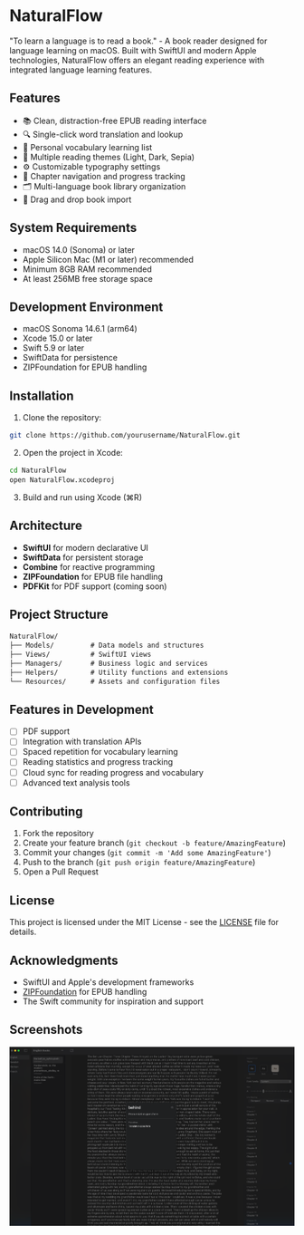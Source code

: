 # NaturalFlow

"To learn a language is to read a book." - A book reader designed for language learning on macOS. Built with SwiftUI and modern Apple technologies, NaturalFlow offers an elegant reading experience with integrated language learning features.

## Features

- 📚 Clean, distraction-free EPUB reading interface
- 🔍 Single-click word translation and lookup
- 📝 Personal vocabulary learning list
- 🎨 Multiple reading themes (Light, Dark, Sepia)
- ⚙️ Customizable typography settings
- 📖 Chapter navigation and progress tracking
- 🗂 Multi-language book library organization
- 🔄 Drag and drop book import

## System Requirements

- macOS 14.0 (Sonoma) or later
- Apple Silicon Mac (M1 or later) recommended
- Minimum 8GB RAM recommended
- At least 256MB free storage space

## Development Environment

- macOS Sonoma 14.6.1 (arm64)
- Xcode 15.0 or later
- Swift 5.9 or later
- SwiftData for persistence
- ZIPFoundation for EPUB handling

## Installation

1. Clone the repository:

```bash
git clone https://github.com/yourusername/NaturalFlow.git
```

2. Open the project in Xcode:

```bash
cd NaturalFlow
open NaturalFlow.xcodeproj
```

3. Build and run using Xcode (⌘R)

## Architecture

- **SwiftUI** for modern declarative UI
- **SwiftData** for persistent storage
- **Combine** for reactive programming
- **ZIPFoundation** for EPUB file handling
- **PDFKit** for PDF support (coming soon)

## Project Structure

```
NaturalFlow/
├── Models/         # Data models and structures
├── Views/          # SwiftUI views
├── Managers/       # Business logic and services
├── Helpers/        # Utility functions and extensions
└── Resources/      # Assets and configuration files
```

## Features in Development

- [ ] PDF support
- [ ] Integration with translation APIs
- [ ] Spaced repetition for vocabulary learning
- [ ] Reading statistics and progress tracking
- [ ] Cloud sync for reading progress and vocabulary
- [ ] Advanced text analysis tools

## Contributing

1. Fork the repository
2. Create your feature branch (`git checkout -b feature/AmazingFeature`)
3. Commit your changes (`git commit -m 'Add some AmazingFeature'`)
4. Push to the branch (`git push origin feature/AmazingFeature`)
5. Open a Pull Request

## License

This project is licensed under the MIT License - see the [LICENSE](LICENSE) file for details.

## Acknowledgments

- SwiftUI and Apple's development frameworks
- [ZIPFoundation](https://github.com/weichsel/ZIPFoundation) for EPUB handling
- The Swift community for inspiration and support

## Screenshots

![1732467227073](image/README/1732467227073.png)
